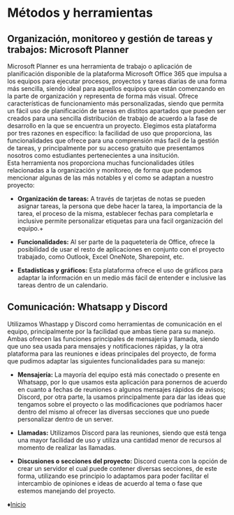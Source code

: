 # Métodos y herramientas
## Organización, monitoreo y gestión de tareas y trabajos: Microsoft Planner
Microsoft Planner es una herramienta de trabajo o aplicación de planificación disponible de la plataforma Microsoft Office 365 que impulsa a los equipos para ejecutar procesos, proyectos y tareas diarias de una forma más sencilla, siendo ideal para aquellos equipos que están comenzando en la parte de organización y representa de forma más visual. Ofrece características de funcionamiento más personalizadas, siendo que permita un fácil uso de planificación de tareas en distitos apartados que pueden ser creados para una sencilla distribución de trabajo de acuerdo a la fase de desarrollo en la que se encuentra un proyecto.
Elegimos esta plataforma por tres razones en específico: la facilidad de uso que proporciona, las funcionalidades que ofrece para una comprensión más facil de la gestión de tareas, y principalmente por su acceso gratuito que presentamos nosotros como estudiantes pertenecientes a una insitución.  
Esta herramienta nos proporciona muchas funcionalidades útiles relacionadas a la organización y monitoreo, de forma que podemos mencionar algunas de las más notables y el como se adaptan a nuestro proyecto:
* **Organización de tareas:** A través de tarjetas de notas se pueden asignar tareas, la persona que debe hacer la tarea, la importancia de la tarea, el proceso de la misma, establecer fechas para completarla e inclusive permite personalizar etiquetas para una facil organización del equipo.+

* **Funcionalidades:** Al ser parte de la paquetetería de Office, ofrece la posibilidad de usar el resto de aplicaciones en conjunto con el proyecto trabajado, como Outlook, Excel OneNote, Sharepoint, etc.

* **Estadísticas y gráficos:** Esta plataforma ofrece el uso de gráficos para adaptar la información en un medio más fácil de entender e inclusive las tareas dentro de un calendario.

## Comunicación: Whatsapp y Discord
Utilizamos Whastapp y Discord como herramientas de comunicación en el equipo, principalmente por la facilidad que ambas tiene para su manejo. Ambas ofrecen las funciones principales de mensajería y llamada, siendo que uno sea usada para mensajes y notificaciones rápidas, y la otra plataforma para las reuniones e ideas principales del proyecto, de forma que pudimos adaptar las siguientes funcionalidades para su manejo:
* **Mensajería:** La mayoría del equipo está más conectado o presente en Whatsapp, por lo que usamos esta aplicación para ponernos de acuerdo en cuanto a fechas de reuniones o algunos mensajes rápidos de avisos; Discord, por otra parte, la usamos principalmente para dar las ideas que tengamos sobre el proyecto o las modificaciones que podríamos hacer dentro del mismo al ofrecer las diversas secciones que uno puede personalizar dentro de un server.

* **Llamadas:** Utilizamos Discord para las reuniones, siendo que está tenga una mayor facilidad de uso y utiliza una cantidad menor de recursos al momento de realizar las llamadas.

* **Discusiones o secciones del proyecto:** Discord cuenta con la opción de crear un servidor el cual puede contener diversas secciones, de este forma, utilizando ese principio lo adaptamos para poder facilitar el intercambio de opiniones e ideas de acuerdo al tema o fase que estemos manejando del proyecto.

 ♦[Inicio](https://github.com/Edwin-Lines/Proyecto-And-Then...- "Inicio")
